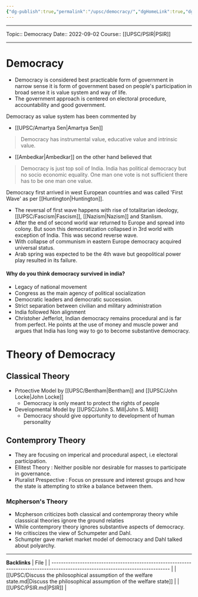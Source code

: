```yaml
---
{"dg-publish":true,"permalink":"/upsc/democracy/","dgHomeLink":true,"dgPassFrontmatter":false}
---
```


----
Topic:: Democracy
Date:: 2022-09-02
Course:: [[UPSC/PSIR|PSIR]] 

----
# Democracy
- Democracy is considered best practicable form of government in narrow sense it is form of government based on people's participation in broad sense it is value system and way of life. 
- The government approach is centered on electoral procedure, accountability and good government. 

Democracy as value system has been commented by
- [[UPSC/Amartya Sen|Amartya Sen]] 
> Democracy has instrumental value, educative value and intrinsic value. 

- [[Ambedkar|Ambedkar]] on the other hand believed that 
> Democracy is just top soil of India. India has political democracy but no socio economic equality. One man one vote is not sufficient there has to be one man one value.
 
Democracy first arrived in west European countries and was called 'First Wave' as per [[Huntington|Huntington]]. 
- The reversal of first wave happens with rise of totalitarian ideology, [[UPSC/Fascism|Fascism]], [[Nazism|Nazism]] and Stanlism.
- After the end of second world war returned to Europe and spread into colony. But soon this democratization collapsed in 3rd world with exception of India. This was second reverse wave. 
- With collapse of communism in eastern Europe democracy acquired universal status.
- Arab spring was expected to be the 4th wave but geopolitical power play resulted in its failure. 

#### Why do you think democracy survived in india? 
- Legacy of national movement
- Congress as the main agency of political socialization
- Democratic leaders and democratic succession. 
- Strict separation between civilian and military administration 
- India followed Non alignment 
- Christoher Jefferlot, Indian democracy remains procedural and is far from perfect. He points at the use of money and muscle power and argues that India has long way to go to become substantive democracy.

# Theory of Democracy 
## Classical Theory 
- Prtoective Model by [[UPSC/Bentham|Bentham]] and [[UPSC/John Locke|John Locke]]
	- Democracy is only meant to protect the rights of people
- Developmental Model by [[UPSC/John S. Mill|John S. Mill]] 
	- Democracy should give opportunity to development of human personality 
## Contemprory Theory 
- They are focusing on imperical and procedural aspect, i.e electoral participation. 
- Ellitest Theory : Neither posible nor desirable for masses to participate in governance. 
- Pluralist Prespective : Focus on pressure and interest groups and how the state is attempting to strike a balance between them. 
### Mcpherson's Theory 
- Mcpherson criticizes both classical and contemproray theory while classsical theories ignore the ground relaties 
- While contemprory theory ignores substantive aspects of democracy. 
- He critiscizes the  view of Schumpeter and Dahl. 
- Schumpter gave market market model of democracy and Dahl talked about polyarchy. 

---
**Backlinks**
| File                                                                                                                             |
| -------------------------------------------------------------------------------------------------------------------------------- |
| [[UPSC/Discuss the philosophical assumption of the welfare state.md\|Discuss the philosophical assumption of the welfare state]] |
| [[UPSC/PSIR.md\|PSIR]]                                                                                                           |


